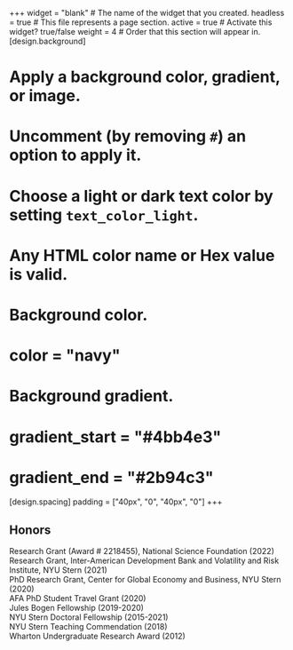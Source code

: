 +++
widget = "blank"  # The name of the widget that you created.
headless = true  # This file represents a page section.
active = true  # Activate this widget? true/false
weight = 4  # Order that this section will appear in.
[design.background]
  # Apply a background color, gradient, or image.
  #   Uncomment (by removing `#`) an option to apply it.
  #   Choose a light or dark text color by setting `text_color_light`.
  #   Any HTML color name or Hex value is valid.

  # Background color.
  # color = "navy"
  
  # Background gradient.
  # gradient_start = "#4bb4e3"
  # gradient_end = "#2b94c3"
  
[design.spacing]
  padding = ["40px", "0", "40px", "0"]
+++

## **Honors**
Research Grant (Award # 2218455), National Science Foundation (2022)  
Research Grant, Inter-American Development Bank and Volatility and Risk Institute, NYU Stern (2021)  
PhD Research Grant, Center for Global Economy and Business, NYU Stern (2020)  
AFA PhD Student Travel Grant (2020)  
Jules Bogen Fellowship (2019-2020)   
NYU Stern Doctoral Fellowship (2015-2021)    
NYU Stern Teaching Commendation (2018)    
Wharton Undergraduate Research Award (2012) 
